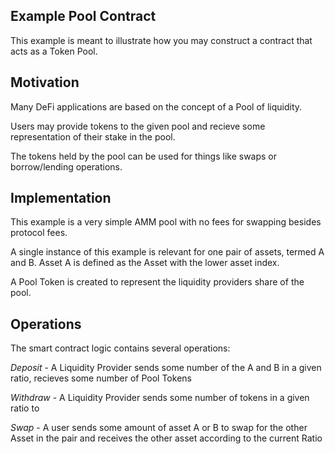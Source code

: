Example Pool Contract
------------------------

This example is meant to illustrate how you may construct a contract that acts as a Token Pool.

## Motivation

Many DeFi applications are based on the concept of a Pool of liquidity.  

Users may provide tokens to the given pool and recieve some representation of their stake in the pool.  

The tokens held by the pool can be used for things like swaps or borrow/lending operations.


## Implementation

This example is a very simple AMM pool with no fees for swapping besides protocol fees. 

A single instance of this example is relevant for one pair of assets, termed A and B.  Asset A is defined as the Asset with the lower asset index.

A Pool Token is created to represent the liquidity providers share of the pool.


## Operations

The smart contract logic contains several operations:

*Deposit*   - A Liquidity Provider sends some number of the A and B in a given ratio, recieves some number of Pool Tokens

*Withdraw*  - A Liquidity Provider sends some number of tokens in a given ratio to 

*Swap*      - A user sends some amount of asset A or B to swap for the other Asset in the pair and receives the other asset according to the current Ratio


